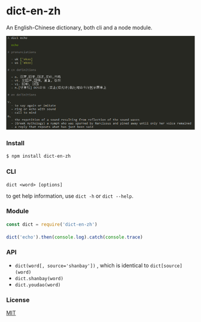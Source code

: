 # dict-en-zh

An English-Chinese dictionary, both cli and a node module.

![screenshot](./screenshot.png)

### Install

```sh
$ npm install dict-en-zh
```

### CLI

```
dict <word> [options]
```

to get help information, use `dict -h` or `dict --help`.

### Module

```javascript
const dict = require('dict-en-zh')

dict('echo').then(console.log).catch(console.trace)
```

### API

- `dict(word[, source='shanbay'])` , which is identical to `dict[source](word)`
- `dict.shanbay(word)`
- `dict.youdao(word)`

### License

[MIT](./LICENSE)
